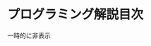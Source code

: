# プログラミング解説目次

一時的に非表示

<!-- ## プログラミングとは

概念の説明。

## [C++](/programming/cpp/)

C++解説

## [Python](/programming/python/)

Python。Tensorflow とか。

## [アルゴリズム/競プロ](/programming/algorithm/)

アルゴリズム特化系のやつ。

## [Web 制作](/programming/web/)

Web 制作について解説してあるよ。 -->
